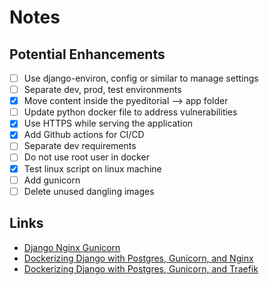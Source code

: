 # Notes

## Potential Enhancements

- [ ] Use django-environ, config or similar to manage settings
- [ ] Separate dev, prod, test environments
- [x] Move content inside the pyeditorial --> app folder
- [ ] Update python docker file to address vulnerabilities
- [x] Use HTTPS while serving the application
- [x] Add Github actions for CI/CD
- [ ] Separate dev requirements
- [ ] Do not use root user in docker
- [x] Test linux script on linux machine
- [ ] Add gunicorn
- [ ] Delete unused dangling images

## Links

- [Django Nginx Gunicorn](https://realpython.com/django-nginx-gunicorn/)
- [Dockerizing Django with Postgres, Gunicorn, and Nginx](https://testdriven.io/blog/dockerizing-django-with-postgres-gunicorn-and-nginx/)
- [Dockerizing Django with Postgres, Gunicorn, and Traefik](https://testdriven.io/blog/dockerizing-django-with-postgres-gunicorn-and-traefik/)
